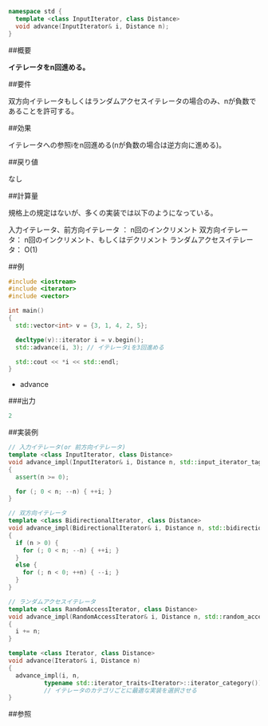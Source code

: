 ```cpp
namespace std {
  template <class InputIterator, class Distance>
  void advance(InputIterator& i, Distance n);
}
```

##概要

<b>イテレータをn回進める。</b>


##要件

双方向イテレータもしくはランダムアクセスイテレータの場合のみ、nが負数であることを許可する。


##効果

イテレータへの参照iをn回進める(nが負数の場合は逆方向に進める)。


##戻り値

なし


##計算量

規格上の規定はないが、多くの実装では以下のようになっている。

入力イテレータ、前方向イテレータ ： n回のインクリメント
双方向イテレータ： n回のインクリメント、もしくはデクリメント
ランダムアクセスイテレータ： O(1)


##例

```cpp
#include <iostream>
#include <iterator>
#include <vector>

int main()
{
  std::vector<int> v = {3, 1, 4, 2, 5};

  decltype(v)::iterator i = v.begin();
  std::advance(i, 3); // イテレータiを3回進める

  std::cout << *i << std::endl;
}
```
* advance<color ff0000>

###出力

```cpp
2
```

##実装例

```cpp
// 入力イテレータ(or 前方向イテレータ)
template <class InputIterator, class Distance>
void advance_impl(InputIterator& i, Distance n, std::input_iterator_tag)
{
  assert(n >= 0);

  for (; 0 < n; --n) { ++i; }
}

// 双方向イテレータ
template <class BidirectionalIterator, class Distance>
void advance_impl(BidirectionalIterator& i, Distance n, std::bidirectional_iterator_tag)
{
  if (n > 0) {
    for (; 0 < n; --n) { ++i; }
  }
  else {
    for (; n < 0; ++n) { --i; }
  }
}

// ランダムアクセスイテレータ
template <class RandomAccessIterator, class Distance>
void advance_impl(RandomAccessIterator& i, Distance n, std::random_access_iterator_tag)
{
  i += n;
}

template <class Iterator, class Distance>
void advance(Iterator& i, Distance n)
{
  advance_impl(i, n,
          typename std::iterator_traits<Iterator>::iterator_category());
          // イテレータのカテゴリごとに最適な実装を選択させる
}
```

##参照



